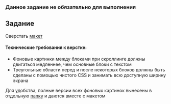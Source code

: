 ### Данное задание не обязательно для выполнения

## Задание

Сверстать [макет](https://www.figma.com/file/L1d72K9WVTqCfWSW9tk5IJ/Parallax2?node-id=0%3A1) 

#### Технические требования к верстке:
- Фоновые картинки между блоками при скроллинге должны двигаться медленнее, чем основные блоки с текстом
- Треугольные области перед и после некоторых блоков должны быть сделаны с помощью чистого CSS и занимать всю доступную ширину экрана

Для удобства, полные версии всех фоновых картинок вынесены в отдельную [папку](img) и даются вместе с макетом 